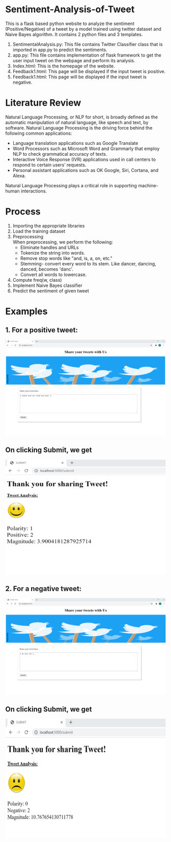 # Sentiment-Analysis-of-Tweet

This is a flask based python website to analyze the sentiment (Positive/Negative) of a tweet by a model trained using twitter dataset and Naive Bayes algorithm.
It contains 2 python files and 3 templates.
1. SentimentalAnalysis.py: This file contains Twitter Classifier class that is imported in app.py to predict the sentiments.
2. app.py: This file contains implementation of flask framework to get the user input tweet on the webpage and perform its analysis. 
3. Index.html: This is the homepage of the website.
4. Feedback1.html: This page will be displayed if the input tweet is positive.
5. Feedback1.html: This page will be displayed if the input tweet is negative.


# Literature Review

Natural Language Processing, or NLP for short, is broadly defined as the automatic manipulation of natural language, like speech and text, by software. 
Natural Language Processing is the driving force behind the following common applications:
- Language translation applications such as Google Translate
- Word Processors such as Microsoft Word and Grammarly that employ NLP to check grammatical accuracy of texts.
- Interactive Voice Response (IVR) applications used in call centers to respond to certain users’ requests.
- Personal assistant applications such as OK Google, Siri, Cortana, and Alexa.  

Natural Language Processing plays a critical role in supporting machine-human interactions.  



# Process
1. Importing the appropriate libraries
2. Load the training dataset
3. Preprocessing  
   When preprocessing, we perform the following:  
    - Eliminate handles and URLs
    - Tokenize the string into words.
    - Remove stop words like "and, is, a, on, etc."
    - Stemming- convert every word to its stem. Like dancer, dancing, danced, becomes 'danc'. 
    - Convert all words to lowercase.
4. Compute freq(w, class)
5. Implement Naive Bayes classifier
6. Predict the sentiment of given tweet

# Examples
## 1. For a positive tweet:  
![](examples/positive_tweet.png)
## On clicking Submit, we get  
![](examples/positive_tweet_output.png)
## 2. For a negative tweet:
![](examples/negative_tweet.png)
## On clicking Submit, we get  
![](examples/negative_tweet_output.png)









